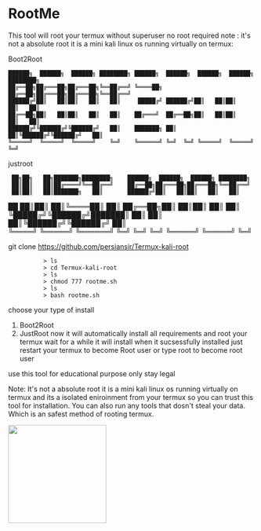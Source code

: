 # RootMe
This tool will root your termux without superuser no root required note : it's not a absolute root it is a mini kali linux os running virtually on termux:

Boot2Root

    ██████╗  ██████╗  ██████╗ ████████╗ ██████╗  ██████╗  ██████╗  ██████╗ ████████╗
    ██╔══██╗██╔═══██╗██╔═══██╗╚══██╔══╝ ╚════██╗ ██╔══██╗██╔═══██╗██╔═══██╗╚══██╔══╝
    ██████╔╝██║   ██║██║   ██║   ██║     █████╔╝ ██████╔╝██║   ██║██║   ██║   ██║   
    ██╔══██╗██║   ██║██║   ██║   ██║    ██╔═══╝  ██╔══██╗██║   ██║██║   ██║   ██║   
    ██████╔╝╚██████╔╝╚██████╔╝   ██║    ███████╗ ██║  ██║╚██████╔╝╚██████╔╝   ██║   
    ╚═════╝  ╚═════╝  ╚═════╝    ╚═╝    ╚══════╝ ╚═╝  ╚═╝ ╚═════╝  ╚═════╝    ╚═╝   
justroot

     ██╗██╗   ██╗███████╗████████╗    ██████╗  ██████╗  ██████╗ ████████╗
     ██║██║   ██║██╔════╝╚══██╔══╝    ██╔══██╗██╔═══██╗██╔═══██╗╚══██╔══╝
     ██║██║   ██║███████╗   ██║       ██████╔╝██║   ██║██║   ██║   ██║   
██   ██║██║   ██║╚════██║   ██║       ██╔══██╗██║   ██║██║   ██║   ██║   
╚█████╔╝╚██████╔╝███████║   ██║       ██║  ██║╚██████╔╝╚██████╔╝   ██║   
 ╚════╝  ╚═════╝ ╚══════╝   ╚═╝       ╚═╝  ╚═╝ ╚═════╝  ╚═════╝    ╚═╝  

git clone https://github.com/persiansir/Termux-kali-root
            
              > ls
              > cd Termux-kali-root 
              > ls
              > chmod 777 rootme.sh
              > ls
              > bash rootme.sh  

choose your type of install

1) Boot2Root
2) JustRoot
now it will automatically install all requirements and root your termux wait for a while it will install when it sucsessfully installed just restart your termux to become Root user or type root to become root user

use this tool for educational purpose only stay legal

Note: It's not a absolute root it is a mini kali linux os running virtually on termux and its a isolated eniroinment from your termux so you can trust this tool for installation. You can also run any tools that dosn't steal your data. Which is an safest method of rooting termux.

<img src="content://com.android.chrome.FileProvider/images/screenshot/1607633501570-1146306159.jpg" width="200px" height="200px"/>
